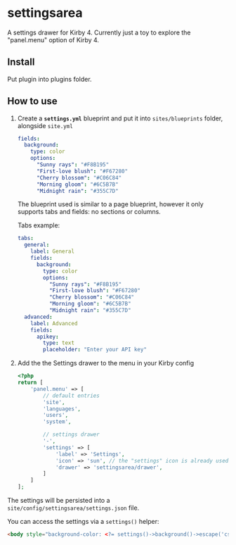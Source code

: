 # settingsarea
A settings drawer for Kirby 4. Currently just a toy to explore the "panel.menu" option of Kirby 4. 

## Install
Put plugin into plugins folder.

## How to use
1. Create a **`settings.yml`** blueprint and put it into `sites/blueprints` folder, alongside `site.yml`
    ```yml
    fields:
      background: 
        type: color
        options:
          "Sunny rays": "#F8B195"
          "First-love blush": "#F67280"
          "Cherry blossom": "#C06C84"
          "Morning gloom": "#6C5B7B"
          "Midnight rain": "#355C7D"
    ```

    The blueprint used is similar to a page blueprint, however it only supports tabs and fields: no sections or columns.

    Tabs example:
    
    ```yml
    tabs:
      general:
        label: General
        fields:
          background: 
            type: color
            options:
              "Sunny rays": "#F8B195"
              "First-love blush": "#F67280"
              "Cherry blossom": "#C06C84"
              "Morning gloom": "#6C5B7B"
              "Midnight rain": "#355C7D"
      advanced:
        label: Advanced
        fields:
          apikey:
            type: text
            placeholder: "Enter your API key"
    ```
    
2. Add the the Settings drawer to the menu in your Kirby config
    ```php
    <?php 
    return [
        'panel.menu' => [
            // default entries
            'site',
            'languages',
            'users',
            'system',

            // settings drawer
            '-',
            'settings' => [
                'label' => 'Settings',
                'icon' => 'sun', // the "settings" icon is already used by "system"
                'drawer' => 'settingsarea/drawer',
            ]
        ]
    ];
    ```

The settings will be persisted into a `site/config/settingsarea/settings.json` file. 

You can access the settings via a `settings()` helper:

```html
<body style="background-color: <?= settings()->background()->escape('css') ?>">
```
